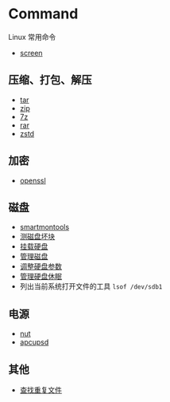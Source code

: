 # Command

Linux 常用命令

- [screen](screen.md)

## 压缩、打包、解压

- [tar](tar.md)
- [zip](zip.md)
- [7z](7z.md)
- [rar](rar.md)
- [zstd](zstd.md)

## 加密

- [openssl](openssl.md)

## 磁盘

- [smartmontools](smartmontools.md)
- [测磁盘坏块](badblocks.md)
- [挂载硬盘](fstab.md)
- [管理磁盘](udisksctl.md)
- [调整硬盘参数](hdparm.md)
- [管理硬盘休眠](hd-idle.md)
- 列出当前系统打开文件的工具 `lsof /dev/sdb1`

## 电源

- [nut](nut.md)
- [apcupsd](apcupsd.md)

## 其他

- [查找重复文件](fdupes.md)
